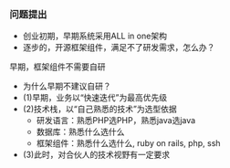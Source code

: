 ### 问题提出
- 创业初期，早期系统采用ALL in one架构
- 逐步的，开源框架组件，满足不了研发需求，怎么办？


早期，框架组件不需要自研
- 为什么早期不建议自研？
- (1)早期，业务以“快速迭代”为最高优先级
- (2)技术栈，以“自己熟悉的技术”为选型依据
  - 研发语言：熟悉PHP选PHP，熟悉java选java
  - 数据库：熟悉什么选什么
  - 框架组件：熟悉什么选什么, ruby on rails, php, ssh
- (3)此时，对合伙人的技术视野有一定要求


